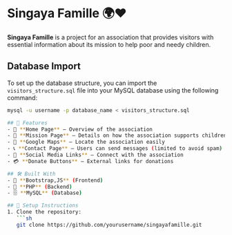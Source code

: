 # Singaya Famille 🌍❤️

**Singaya Famille** is a project for an association that provides visitors with essential information about its mission to help poor and needy children.
 
## Database Import

To set up the database structure, you can import the `visitors_structure.sql` file into your MySQL database using the following command:

```bash
mysql -u username -p database_name < visitors_structure.sql

## 🌟 Features
- 📜 **Home Page** – Overview of the association
- 🎯 **Mission Page** – Details on how the association supports children
- 📍 **Google Maps** – Locate the association easily
- 📞 **Contact Page** – Users can send messages (limited to avoid spam)
- 🔗 **Social Media Links** – Connect with the association
- 💳 **Donate Buttons** – External links for donations

## 🛠️ Built With
- 🎨 **Bootstrap,JS** (Frontend)
- 🐘 **PHP** (Backend)
- 🗄️ **MySQL** (Database)

## 🚀 Setup Instructions
1. Clone the repository:
   ```sh
   git clone https://github.com/yourusername/singayafamille.git
